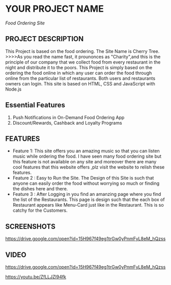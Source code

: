 # YOUR PROJECT NAME
*Food Ordering Site*

## PROJECT DESCRIPTION
This Project is based on the food ordering. The Site Name is Cherry Tree. >>>>As you read the name fast, it prounonces as "Charity",and this is the principle of our company that we collect food from every restaurant in the night and distribute it to the poors.
This Project is simply based on the ordering the food online in which any user can order the food through online from the particular list of restaurants. Both users and restaurants owners can login. This site is based on HTML, CSS and JavaScript with Node.js

## Essential Features
1. Push Notifications in On-Demand Food Ordering App
2. Discount/Rewards, Cashback and Loyalty Programs

## FEATURES

* Feature 1: This site offers you an amazing music so that you can listen music while ordering the food. I have seen many food ordering site but this feature is not available on any site and moreover there are many cool features that this website offers ,plz visit the website to relish these features.
* Feature 2 : Easy to Run the Site. The Design of this Site is such that anyone can easily order the food without worrying so much or finding the dishes here and there.
* Feature 3 : After Logging in you find an amanzing page where you find the list of the Restaurants. This page is design such that the each box of Restaurant appears like Menu-Card just like in the Restaurant. This is so catchy for the Customers.

## SCREENSHOTS
https://drive.google.com/open?id=15H967f49eg1trGw0yPnmFyL8eM_hQzss


## VIDEO
https://drive.google.com/open?id=15H967f49eg1trGw0yPnmFyL8eM_hQzss

https://youtu.be/ZfLLJZl94fk

